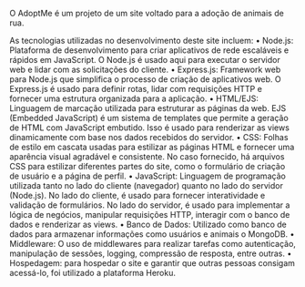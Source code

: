 O AdoptMe é um projeto de um site voltado para a adoção de animais de rua.

As tecnologias utilizadas no desenvolvimento deste site incluem:
• Node.js: Plataforma de desenvolvimento para criar aplicativos de rede escaláveis e rápidos em JavaScript. O Node.js é usado aqui para executar o servidor web e lidar com as solicitações do cliente.
• Express.js: Framework web para Node.js que simplifica o processo de criação de aplicativos web. O Express.js é usado para definir rotas, lidar com requisições HTTP e fornecer uma estrutura organizada para a aplicação.
• HTML/EJS: Linguagem de marcação utilizada para estruturar as páginas da web. EJS (Embedded JavaScript) é um sistema de templates que permite a geração de HTML com JavaScript embutido. Isso é usado para renderizar as views dinamicamente com base nos dados recebidos do servidor.
• CSS: Folhas de estilo em cascata usadas para estilizar as páginas HTML e fornecer uma aparência visual agradável e consistente. No caso fornecido, há arquivos CSS para estilizar diferentes partes do site, como o formulário de criação de usuário e a página de perfil.
• JavaScript: Linguagem de programação utilizada tanto no lado do cliente (navegador) quanto no lado do servidor (Node.js). No lado do cliente, é usado para fornecer interatividade e validação de formulários. No lado do servidor, é usado para implementar a lógica de negócios, manipular requisições HTTP, interagir com o banco de dados e renderizar as views.
• Banco de Dados: Utilizado como banco de dados para armazenar informações como usuários e animais o MongoDB.
• Middleware: O uso de middlewares para realizar tarefas como autenticação, manipulação de sessões, logging, compressão de resposta, entre outras.
• Hospedagem: para hospedar o site e garantir que outras pessoas consigam acessá-lo, foi utilizado a plataforma Heroku.
